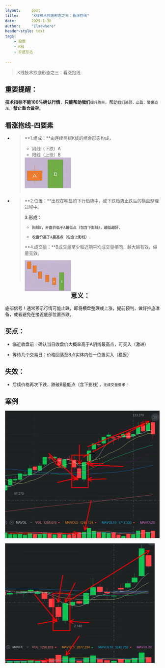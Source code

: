 ```yaml
---
layout: 	post
title: 		"K线技术抄底形态之三：看涨抱线"
date:       2025-1-30
author: 	"Elsewhere"
header-style: text
tags:
    - 股票
    - K线  
    - 抄底形态 

---
```


> K线技术抄底形态之三：看涨抱线

## 重要提醒：

**技术指标不能100%确认行情**，**只能帮助我们**`提升胜率`，帮助`我们逃顶，止盈，警惕追涨`。**禁止重仓做空**。



## 看涨抱线-四要素

- > **1.组成：**由连续两根K线的组合形态构成，
  >
  > - 阴线（下跌）A
  > - 阳线（上涨）B
  >
  > <img src="/img/2025/01-30-24/1-1.jpg" width = "150" height = "100"  align=left />
  >
  > <br><br><br><br><br><br>

- > **2.位置：**出现在明显的下行趋势中，或下跌趋势止跌后的横盘整理过程中。
  >
  > **3.形成：**
  >
  > - **`阳线B，开盘价低于A最低点（包含下影线），越低越好.`**
  >
  > - **`收盘价高于A最高点（包含上影线）.`**
  >
  > **4.成交量：**B成交量至少和近期平均成交量相同，越大越有效，缩量无效。
  >
  > <img src="/img/2025/01-30-24/2-2.jpg" width = "150" height = "100"  align=left />
  >
  > <br><br><br><br>

## 意义：

底部信号！通常预示行情可能止跌，即将横盘整理或上涨，提前预判，做好抄底准备，或者避免在接近底部位置杀跌。



## 买点：
- 临近收盘前：确认当日收盘价大概率高于A阴线最高点，可买入（激进）

- 等待几个交易日：价格回落至B点实体内任一位置买入（稳妥）

  

## 失效：

- 后续价格再次下跌，跌破B最低点（含下影线），`无成交量要求！`

## 案例

![img](/img/2025/01-30-24/4.jpg)

![img](/img/2025/01-30-24/5.jpg)
